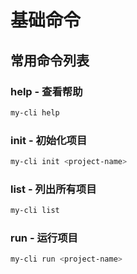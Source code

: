 # 基础命令

## 常用命令列表

### help - 查看帮助

```bash
my-cli help
```

### init - 初始化项目

```bash
my-cli init <project-name>
```

### list - 列出所有项目

```bash
my-cli list
```

### run - 运行项目

```bash
my-cli run <project-name>
```